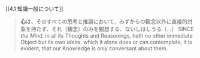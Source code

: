 [[4.1 知識一般について]]


> **心**は、そのすべての思考と推論において、みずからの観念以外に直接的対象を持たず、それ〔観念〕のみを観想する、ないしはしうる〔…〕
> SINCE *the Mind*, in all its Thoughts and Reasonings, hath no other immediate Object but its own *Ideas*, which it alone does or can contemplate, it is evident, that our Knowledge is only conversant about them.